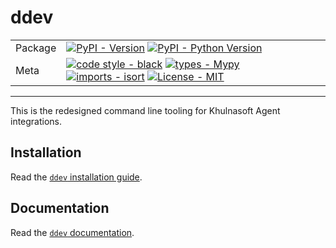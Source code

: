 # ddev

| | |
| --- | --- |
| Package | [![PyPI - Version](https://img.shields.io/pypi/v/ddev.svg?logo=pypi&label=PyPI&logoColor=gold)](https://pypi.org/project/ddev/) [![PyPI - Python Version](https://img.shields.io/pypi/pyversions/ddev.svg?logo=python&label=Python&logoColor=gold)](https://pypi.org/project/ddev/) |
| Meta | [![code style - black](https://img.shields.io/badge/code%20style-black-000000.svg)](https://github.com/psf/black) [![types - Mypy](https://img.shields.io/badge/types-Mypy-blue.svg)](https://github.com/python/mypy) [![imports - isort](https://img.shields.io/badge/imports-isort-ef8336.svg)](https://github.com/pycqa/isort) [![License - MIT](https://img.shields.io/badge/license-BSD--3--Clause-9400d3.svg)](https://spdx.org/licenses/) |

-----

This is the redesigned command line tooling for Khulnasoft Agent integrations.

## Installation

Read the [`ddev` installation guide](https://khulnasofthq.dev/integrations-core/setup/#ddev).

## Documentation

Read the [`ddev` documentation](https://khulnasofthq.dev/integrations-core/ddev/about/).
